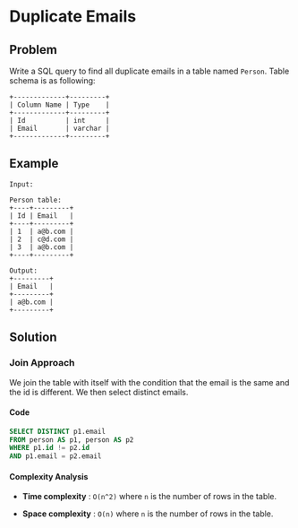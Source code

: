 # Duplicate Emails

## Problem

Write a SQL query to find all duplicate emails in a table named `Person`.
Table schema is as following:

```text
+-------------+---------+
| Column Name | Type    |
+-------------+---------+
| Id          | int     |
| Email       | varchar |
+-------------+---------+
```

## Example

```text
Input:

Person table:
+----+---------+
| Id | Email   |
+----+---------+
| 1  | a@b.com |
| 2  | c@d.com |
| 3  | a@b.com |
+----+---------+

Output:
+---------+
| Email   |
+---------+
| a@b.com |
+---------+
```

## Solution

### Join Approach

We join the table with itself with the condition that the email is the same and the id is different. We then select distinct emails.

#### Code

```sql
SELECT DISTINCT p1.email
FROM person AS p1, person AS p2
WHERE p1.id != p2.id
AND p1.email = p2.email
```

#### Complexity Analysis

- **Time complexity** : `O(n^2)` where `n` is the number of rows in the table.

- **Space complexity** : `O(n)` where `n` is the number of rows in the table.

